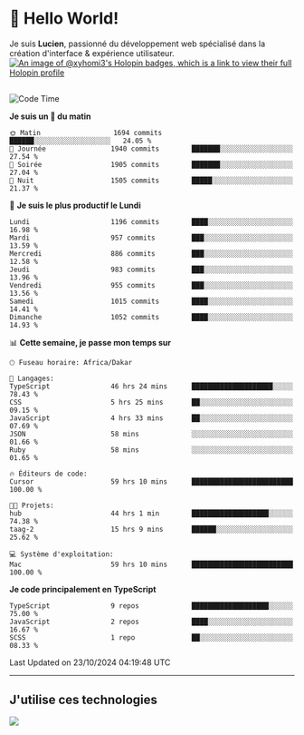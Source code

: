 # 👋 Hello World!

Je suis **Lucien**, passionné du développement web spécialisé dans la création d'interface & expérience utilisateur.
[![An image of @xyhomi3's Holopin badges, which is a link to view their full Holopin profile](https://holopin.me/xyhomi3)](https://holopin.io/@xyhomi3)

##

<!--START_SECTION:waka-->
![Code Time](http://img.shields.io/badge/Code%20Time-2%2C368%20hrs%2049%20mins-blue)

**Je suis un 🐤 du matin** 

```text
🌞 Matin                  1694 commits        ██████░░░░░░░░░░░░░░░░░░░   24.05 % 
🌆 Journée                1940 commits        ███████░░░░░░░░░░░░░░░░░░   27.54 % 
🌃 Soirée                 1905 commits        ███████░░░░░░░░░░░░░░░░░░   27.04 % 
🌙 Nuit                   1505 commits        █████░░░░░░░░░░░░░░░░░░░░   21.37 % 
```
📅 **Je suis le plus productif le Lundi** 

```text
Lundi                    1196 commits        ████░░░░░░░░░░░░░░░░░░░░░   16.98 % 
Mardi                    957 commits         ███░░░░░░░░░░░░░░░░░░░░░░   13.59 % 
Mercredi                 886 commits         ███░░░░░░░░░░░░░░░░░░░░░░   12.58 % 
Jeudi                    983 commits         ███░░░░░░░░░░░░░░░░░░░░░░   13.96 % 
Vendredi                 955 commits         ███░░░░░░░░░░░░░░░░░░░░░░   13.56 % 
Samedi                   1015 commits        ████░░░░░░░░░░░░░░░░░░░░░   14.41 % 
Dimanche                 1052 commits        ████░░░░░░░░░░░░░░░░░░░░░   14.93 % 
```


📊 **Cette semaine, je passe mon temps sur** 

```text
🕑︎ Fuseau horaire: Africa/Dakar

💬 Langages: 
TypeScript               46 hrs 24 mins      ████████████████████░░░░░   78.43 % 
CSS                      5 hrs 25 mins       ██░░░░░░░░░░░░░░░░░░░░░░░   09.15 % 
JavaScript               4 hrs 33 mins       ██░░░░░░░░░░░░░░░░░░░░░░░   07.69 % 
JSON                     58 mins             ░░░░░░░░░░░░░░░░░░░░░░░░░   01.66 % 
Ruby                     58 mins             ░░░░░░░░░░░░░░░░░░░░░░░░░   01.65 % 

🔥 Éditeurs de code: 
Cursor                   59 hrs 10 mins      █████████████████████████   100.00 % 

🐱‍💻 Projets: 
hub                      44 hrs 1 min        ███████████████████░░░░░░   74.38 % 
taag-2                   15 hrs 9 mins       ██████░░░░░░░░░░░░░░░░░░░   25.62 % 

💻 Système d'exploitation: 
Mac                      59 hrs 10 mins      █████████████████████████   100.00 % 
```

**Je code principalement en TypeScript** 

```text
TypeScript               9 repos             ███████████████████░░░░░░   75.00 % 
JavaScript               2 repos             ████░░░░░░░░░░░░░░░░░░░░░   16.67 % 
SCSS                     1 repo              ██░░░░░░░░░░░░░░░░░░░░░░░   08.33 % 
```




 Last Updated on 23/10/2024 04:19:48 UTC
<!--END_SECTION:waka-->
---

## J'utilise ces technologies

<p align="left">
  <a href="https://skillicons.dev">
    <img src="https://skillicons.dev/icons?i=ts,js,md,scss,tailwind,react,docker,express,astro,vite,nextjs,vercel,figma,ableton" />
  </a>
</p>

